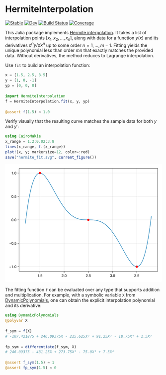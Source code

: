 # HermiteInterpolation

[![Stable](https://img.shields.io/badge/docs-stable-blue.svg)](https://kbarros.github.io/HermiteInterpolation.jl/stable/)
[![Dev](https://img.shields.io/badge/docs-dev-blue.svg)](https://kbarros.github.io/HermiteInterpolation.jl/dev/)
[![Build Status](https://github.com/kbarros/HermiteInterpolation.jl/actions/workflows/CI.yml/badge.svg?branch=main)](https://github.com/kbarros/HermiteInterpolation.jl/actions/workflows/CI.yml?query=branch%3Amain)
[![Coverage](https://codecov.io/gh/kbarros/HermiteInterpolation.jl/branch/main/graph/badge.svg)](https://codecov.io/gh/kbarros/HermiteInterpolation.jl)

This Julia package implements [Hermite interpolation](https://en.wikipedia.org/wiki/Hermite_interpolation). It takes a list of interpolation points $[x_1, x_2, …, x_n]$, along with data for a
function $y(x)$ and its derivatives $d^n y/dx^n$ up to some order $n = 1, …, m-1$. Fitting yields the unique polynomial less than order $m n$ that exactly matches the provided data. Without derivatives, the method reduces to Lagrange interpolation.

Use `fit` to build an interpolation function:

```jl
x = [1.5, 2.5, 3.5]
y = [1, 0, -1]
yp = [0, 0, 0]

import HermiteInterpolation
f = HermiteInterpolation.fit(x, y, yp)

@assert f(1.5) ≈ 1.0
```

Verify visually that the resulting curve matches the sample data for both $y$ and $y'$:

```jl
using CairoMakie
x_range = 1.2:0.02:3.8
lines(x_range, f.(x_range))
plot!(x, y; markersize=12, color=:red)
save("hermite_fit.svg", current_figure())
```

<img src="./assets/hermite_fit.svg"></img>


The fitting function `f` can be evaluated over any type that supports addition and multiplication. For example, with a symbolic variable `X` from [DynamicPolynomials](https://github.com/JuliaAlgebra/DynamicPolynomials.jl), one can obtain the explicit interpolation polynomial and its derivative:

```jl
using DynamicPolynomials
@polyvar X

f_sym = f(X)
# -107.421875 + 246.09375X - 215.625X² + 91.25X³ - 18.75X⁴ + 1.5X⁵

fp_sym = differentiate(f_sym, X)
# 246.09375 - 431.25X + 273.75X² - 75.0X³ + 7.5X⁴

@assert f_sym(1.5) ≈ 1
@assert fp_sym(1.5) ≈ 0
```

